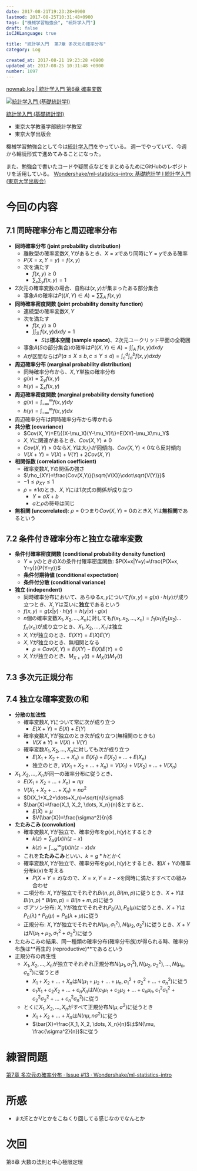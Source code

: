 ```yaml
---
date: 2017-08-21T19:23:28+0900
lastmod: 2017-08-25T10:31:48+0900
tags: ["機械学習勉強会", "統計学入門"]
draft: false
isCJKLanguage: true

title: "統計学入門  第7章 多次元の確率分布"
category: Log

created_at: 2017-08-21 19:23:28 +0900
updated_at: 2017-08-25 10:31:48 +0900
number: 1097
---
```


[nownab.log | 統計学入門 第6章 確率変数](https://blog.nownabe.com/2017/08/18/1095.html)

<div class="asin">
<div class="asin-image"><a href="https://www.amazon.co.jp/exec/obidos/ASIN/4130420658/nownabe0c-22/" rel="nofollow noopener" target="_blank"><img src="http://images-jp.amazon.com/images/P/4130420658.09._SL160_.jpg" alt="統計学入門 (基礎統計学Ⅰ)" title="統計学入門 (基礎統計学Ⅰ)"></a></div>
<div class="asin-detail">
<p><a href="https://www.amazon.co.jp/exec/obidos/ASIN/4130420658/nownabe0c-22/" rel="nofollow noopener" target="_blank">統計学入門 (基礎統計学Ⅰ)</a></p>
<ul>
<li>東京大学教養学部統計学教室</li>
<li>東京大学出版会</li>
</ul>
</div>

<p></p>
</div>

機械学習勉強会として今は[統計学入門](https://www.amazon.co.jp/exec/obidos/ASIN/4130420658/nownabe0c-22/)をやっている。
週一でやっていて、今週から輪読形式で進めてみることになった。

また、勉強会で書いたコードや疑問点などをまとめるためにGitHubのレポジトリを活用している。
[Wondershake/ml-statistics-intro: 基礎統計学 I 統計学入門 (東京大学出版会)](https://github.com/Wondershake/ml-statistics-intro)

# 今回の内容
## 7.1 同時確率分布と周辺確率分布
* **同時確率分布 (joint probability distribution)**
    * 離散型の確率変数$X, Y$があるとき、$X=x$であり同時に$Y=y$である確率
    * $P(X=x, Y=y) = f(x,y)$
    * 次を満たす
        * $f(x, y) \geq 0$
        * $\sum_x\sum_yf(x,y)=1$
* 2次元の確率変数の場合、自称は$(x,y)$が集まったある部分集合
    * 事象$A$の確率は$P((X, Y)\in A)={\sum\sum}_A\;f(x,y)$
* **同時確率密度関数 (joint probability density function)**
    * 連続型の確率変数$X, Y$
    * 次を満たす
        * $f(x,y)\geq0$
        * $\int\int_S\;f(x,y)dxdy=1$
            * $S$は**標本空間 (sample space)**、2次元ユークリッド平面の全範囲
    * 事象$A$($S$の部分集合)の確率は$P((X,Y)\in A)=\int\int_A\;f(x,y)dxdy$
    * $A$が区間ならば$P(a\leq X\leq b, c\leq Y\leq d)=\int_c^d\int_a^b f(x, y)dxdy$
* **周辺確率分布 (marginal probability distribution)**
    * 同時確率分布から、$X, Y$単独の確率分布
    * $g(x)=\sum_y f(x,y)$
    * $h(y)=\sum_x f(x,y)$
* **周辺確率密度関数 (marginal probability density function)**
    * $g(x)=\int_{-\infty}^{\infty}f(x,y)dy$
    * $h(y)=\int_{-\infty}^{\infty}f(x,y)dx$
* 周辺確率分布は同時確率分布から導かれる
* **共分散 (covariance)**
    * $Cov(X, Y)=E\\{(X-\mu_X)(Y-\mu_Y)\\}=E(XY)-\mu_X\mu_Y$
    * $X, Y$に関連があるとき、$Cov(X,Y)\ne0$
    * $Cov(X,Y)>0$なら$X,Y$は大小が同傾向、$Cov(X,Y)<0$なら反対傾向
    * $V(X+Y)=V(X)+V(Y)+2Cov(X,Y)$
* **相関係数 (correlation coefficient)**
    * 確率変数$X,Y$の関係の強さ
    * $\rho_{XY}=\frac{Cov(X,Y)}{\sqrt{V(X)}\cdot\sqrt{V(Y)}}$
    * $-1\leq\rho_{XY}\leq 1$
    * $\rho=\pm 1$のとき、$X,Y$には1次式の関係が成り立つ
        * $Y=aX+b$
        * $a$と$\rho$の符号は同じ
* **無相関 (uncorrelated)**: $\rho=0$つまり$Cov(X, Y)=0$のとき$X, Y$は**無相関**であるという

## 7.2 条件付き確率分布と独立な確率変数
* **条件付確率密度関数 (conditional probability density function)**
    * $Y=y$のときの$X$の条件付確率密度関数: $P(X=x|Y=y)=\frac{P(X=x, Y=y)}{P(Y=y)}$
    * **条件付期待値 (conditional expectation)**
    * **条件付分散 (conditional variance)**
* **独立 (independent)**
    * 同時確率分布において、あらゆる$x, y$について$f(x,y)=g(x)\cdot h(y)$が成り立つとき、$X,Y$は互いに**独立**であるという
    * $f(x,y)=g(x|y)\cdot h(y) = h(y|x)\cdot g(x)$
    * $n$個の確率変数$X_1, X_2, \dots, X_n$に対しても$f(x_1, x_2, \dots, x_n)=f_1(x_1)f_2(x_2)\dots f_n(x_n)$が成り立つとき、$X_1, X_2, \dots, X_n$は独立
    * $X, Y$が独立のとき、$E(XY)=E(X)E(Y)$
    * $X, Y$が独立のとき、無相関となる
        * $\rho=Cov(X,Y)=E(XY)-E(X)E(Y)=0$
    * $X, Y$が独立のとき、$M_{X+Y}(t)=M_X(t)M_Y(t)$

## 7.3 多次元正規分布

## 7.4 独立な確率変数の和
* **分散の加法性**
    * 確率変数$X, Y$について常に次が成り立つ
        * $E(X+Y)=E(X)+E(Y)$
    * 確率変数$X, Y$が独立のとき次が成り立つ(無相関のときも)
        * $V(X\pm Y)=V(X)+V(Y)$
    * 確率変数$X_1, X_2, \dots, X_n$に対しても次が成り立つ
        * $E(X_1+X_2+\dots+X_n)=E(X_1)+E(X_2)+\dots+E(X_n)$
        * 独立のとき, $V(X_1+X_2+\dots+X_n)=V(X_1)+V(X_2)+\dots+V(X_n)$
* $X_1, X_2, \dots, X_n$が同一の確率分布に従うとき、
    * $E(X_1+X_2+\dots+X_n)=n\mu$
    * $V(X_1+X_2+\dots+X_n)=n\sigma^2$
    * $D(X_1+X_2+\dots+X_n)=\sqrt{n}\sigma$
    * $\bar{X}=\frac{X_1, X_2, \dots, X_n}{n}$とすると、
        * $E(\bar{X})=\mu$
        * $V(\bar{X})=\frac{\sigma^2}{n}$
* **たたみこみ (convolution)**
    * 確率変数$X, Y$が独立で、確率分布を$g(x), h(y)$とするとき
        * $k(z)=\sum_xg(x)h(z-x)$
        * $k(z)=\int_{-\infty}^{\infty}g(x)h(z-x)dx$
    * これを**たたみこみ**といい、$k=g*h$とかく
    * 確率変数$X, Y$が独立で、確率分布を$g(x), h(y)$とするとき、和$X+Y$の確率分布$k(x)$を考える
        * $P(X+Y=z)$なので、$X=x, Y=z-x$を同時に満たすすべての組み合わせ
    * 二項分布: $X, Y$が独立でそれぞれ$Bi(n, p), Bi(m, p)$に従うとき、$X+Y$は$Bi(n, p)*Bi(m, p)=Bi(n+m, p)$に従う
    * ポアソン分布: $X, Y$が独立でそれぞれ$P_0(\lambda), P_0(\mu)$に従うとき、$X+Y$は$P_0(\lambda)*P_0(\mu)=P_0(\lambda+\mu)$に従う
    * 正規分布: $X, Y$が独立でそれぞれ$N(\mu_1, \sigma_1^2), N(\mu_2, \sigma_2^2)$に従うとき、$X+Y$は$N(\mu_1+\mu_2, \sigma_1^2+\sigma_2^2)$に従う
* たたみこみの結果、同一種類の確率分布(確率分布族)が得られる時、確率分布族は**再生的 (reproductive)**であるという
* 正規分布の再生性
    * $X_1, X_2, \dots, X_n$が独立でそれぞれ正規分布$N(\mu_1, \sigma_1^2), N(\mu_2, \sigma_2^2), \dots, N(\mu_n, \sigma_n^2)$に従うとき
        * $X_1+X_2+\dots+X_n$は$N(\mu_1+\mu_2+\dots+\mu_n, \sigma_1^2+\sigma_2^2+\dots+\sigma_n^2)$に従う
        * $c_1X_1+c_2X_2+\dots+c_nX_n$は$N(c_1\mu_1+c_2\mu_2+\dots+c_n\mu_n, c_1^2\sigma_1^2+c_2^2\sigma_2^2+\dots+c_n^2\sigma_n^2)$に従う
    * とくに$X_1, X_2, \dots, X_n$がすべて正規分布$N(\mu, \sigma^2)$に従うとき
        * $X_1+X_2+\dots+X_n$は$N(n\mu, n\sigma^2)$に従う
        * $\bar{X}=\frac{X_1, X_2, \dots, X_n}{n}$は$N(\mu, \frac{\sigma^2}{n})$に従う


# 練習問題
[第7章 多次元の確率分布 · Issue #13 · Wondershake/ml-statistics-intro](https://github.com/Wondershake/ml-statistics-intro/issues/13)


# 所感
* まだEとかVとかをこねくり回してる感じなのでなんとか

# 次回
第8章 大数の法則と中心極限定理

```math
```
